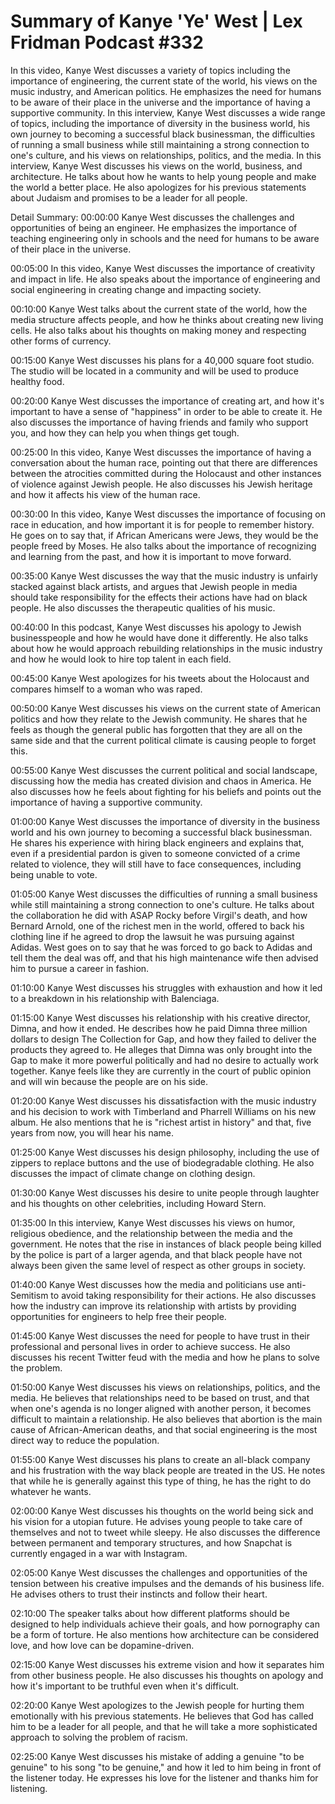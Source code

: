 # Summary of Kanye 'Ye' West | Lex Fridman Podcast #332

In this video, Kanye West discusses a variety of topics including the importance of engineering, the current state of the world, his views on the music industry, and American politics. He emphasizes the need for humans to be aware of their place in the universe and the importance of having a supportive community.
In this interview, Kanye West discusses a wide range of topics, including the importance of diversity in the business world, his own journey to becoming a successful black businessman, the difficulties of running a small business while still maintaining a strong connection to one's culture, and his views on relationships, politics, and the media.
In this interview, Kanye West discusses his views on the world, business, and architecture. He talks about how he wants to help young people and make the world a better place. He also apologizes for his previous statements about Judaism and promises to be a leader for all people.

Detail Summary: 
00:00:00
Kanye West discusses the challenges and opportunities of being an engineer. He emphasizes the importance of teaching engineering only in schools and the need for humans to be aware of their place in the universe.

00:05:00
In this video, Kanye West discusses the importance of creativity and impact in life. He also speaks about the importance of engineering and social engineering in creating change and impacting society.

00:10:00
Kanye West talks about the current state of the world, how the media structure affects people, and how he thinks about creating new living cells. He also talks about his thoughts on making money and respecting other forms of currency.

00:15:00
Kanye West discusses his plans for a 40,000 square foot studio. The studio will be located in a community and will be used to produce healthy food.

00:20:00
Kanye West discusses the importance of creating art, and how it's important to have a sense of "happiness" in order to be able to create it. He also discusses the importance of having friends and family who support you, and how they can help you when things get tough.

00:25:00
In this video, Kanye West discusses the importance of having a conversation about the human race, pointing out that there are differences between the atrocities committed during the Holocaust and other instances of violence against Jewish people. He also discusses his Jewish heritage and how it affects his view of the human race.

00:30:00
In this video, Kanye West discusses the importance of focusing on race in education, and how important it is for people to remember history. He goes on to say that, if African Americans were Jews, they would be the people freed by Moses. He also talks about the importance of recognizing and learning from the past, and how it is important to move forward.

00:35:00
Kanye West discusses the way that the music industry is unfairly stacked against black artists, and argues that Jewish people in media should take responsibility for the effects their actions have had on black people. He also discusses the therapeutic qualities of his music.

00:40:00
In this podcast, Kanye West discusses his apology to Jewish businesspeople and how he would have done it differently. He also talks about how he would approach rebuilding relationships in the music industry and how he would look to hire top talent in each field.

00:45:00
Kanye West apologizes for his tweets about the Holocaust and compares himself to a woman who was raped.

00:50:00
Kanye West discusses his views on the current state of American politics and how they relate to the Jewish community. He shares that he feels as though the general public has forgotten that they are all on the same side and that the current political climate is causing people to forget this.

00:55:00
Kanye West discusses the current political and social landscape, discussing how the media has created division and chaos in America. He also discusses how he feels about fighting for his beliefs and points out the importance of having a supportive community.

01:00:00
Kanye West discusses the importance of diversity in the business world and his own journey to becoming a successful black businessman. He shares his experience with hiring black engineers and explains that, even if a presidential pardon is given to someone convicted of a crime related to violence, they will still have to face consequences, including being unable to vote.

01:05:00
Kanye West discusses the difficulties of running a small business while still maintaining a strong connection to one's culture. He talks about the collaboration he did with ASAP Rocky before Virgil's death, and how Bernard Arnold, one of the richest men in the world, offered to back his clothing line if he agreed to drop the lawsuit he was pursuing against Adidas. West goes on to say that he was forced to go back to Adidas and tell them the deal was off, and that his high maintenance wife then advised him to pursue a career in fashion.

01:10:00
Kanye West discusses his struggles with exhaustion and how it led to a breakdown in his relationship with Balenciaga.

01:15:00
Kanye West discusses his relationship with his creative director, Dimna, and how it ended. He describes how he paid Dimna three million dollars to design The Collection for Gap, and how they failed to deliver the products they agreed to. He alleges that Dimna was only brought into the Gap to make it more powerful politically and had no desire to actually work together. Kanye feels like they are currently in the court of public opinion and will win because the people are on his side.

01:20:00
Kanye West discusses his dissatisfaction with the music industry and his decision to work with Timberland and Pharrell Williams on his new album. He also mentions that he is "richest artist in history" and that, five years from now, you will hear his name.

01:25:00
Kanye West discusses his design philosophy, including the use of zippers to replace buttons and the use of biodegradable clothing. He also discusses the impact of climate change on clothing design.

01:30:00
Kanye West discusses his desire to unite people through laughter and his thoughts on other celebrities, including Howard Stern.

01:35:00
In this interview, Kanye West discusses his views on humor, religious obedience, and the relationship between the media and the government. He notes that the rise in instances of black people being killed by the police is part of a larger agenda, and that black people have not always been given the same level of respect as other groups in society.

01:40:00
Kanye West discusses how the media and politicians use anti-Semitism to avoid taking responsibility for their actions. He also discusses how the industry can improve its relationship with artists by providing opportunities for engineers to help free their people.

01:45:00
Kanye West discusses the need for people to have trust in their professional and personal lives in order to achieve success. He also discusses his recent Twitter feud with the media and how he plans to solve the problem.

01:50:00
Kanye West discusses his views on relationships, politics, and the media. He believes that relationships need to be based on trust, and that when one's agenda is no longer aligned with another person, it becomes difficult to maintain a relationship. He also believes that abortion is the main cause of African-American deaths, and that social engineering is the most direct way to reduce the population.

01:55:00
Kanye West discusses his plans to create an all-black company and his frustration with the way black people are treated in the US. He notes that while he is generally against this type of thing, he has the right to do whatever he wants.

02:00:00
Kanye West discusses his thoughts on the world being sick and his vision for a utopian future. He advises young people to take care of themselves and not to tweet while sleepy. He also discusses the difference between permanent and temporary structures, and how Snapchat is currently engaged in a war with Instagram.

02:05:00
Kanye West discusses the challenges and opportunities of the tension between his creative impulses and the demands of his business life. He advises others to trust their instincts and follow their heart.

02:10:00
The speaker talks about how different platforms should be designed to help individuals achieve their goals, and how pornography can be a form of torture. He also mentions how architecture can be considered love, and how love can be dopamine-driven.

02:15:00
Kanye West discusses his extreme vision and how it separates him from other business people. He also discusses his thoughts on apology and how it's important to be truthful even when it's difficult.

02:20:00
Kanye West apologizes to the Jewish people for hurting them emotionally with his previous statements. He believes that God has called him to be a leader for all people, and that he will take a more sophisticated approach to solving the problem of racism.

02:25:00
Kanye West discusses his mistake of adding a genuine "to be genuine" to his song "to be genuine," and how it led to him being in front of the listener today. He expresses his love for the listener and thanks him for listening.

